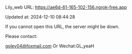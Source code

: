 Lily_web URL: https://ae6d-61-165-102-156.ngrok-free.app

Updated at: 2024-12-10 08:44:28

If you cannot open this URL, the server might be down.

Please contact: 

goley04@foxmail.com Or Wechat:GL_yeaH